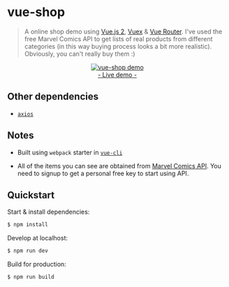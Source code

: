 # vue-shop
> A online shop demo using [Vue.js 2](http://vuejs.org/guide/), [Vuex](https://github.com/vuejs/vuex) & [Vue Router](https://router.vuejs.org/). I've used the free Marvel Comics API to get lists of real products from different categories (in this way buying process looks a bit more realistic). Obviously, you can't really buy them :)

<p align="center">
	<a href="http://www.ozoono.com/vuejs/vue-shop/index.html" target="_blank">
 		<img src="http://www.ozoono.com/vuejs/vue-shop/screenshot.png" alt="vue-shop demo" />
 		<br/>
 		- Live demo -
 	</a>
</p>

## Other dependencies
 - [`axios`](https://github.com/axios/axios)

## Notes
* Built using `webpack` starter in [`vue-cli`](https://github.com/vuejs/vue-cli)

* All of the items you can see are obtained from [Marvel Comics API](https://developer.marvel.com/). You need to signup to get a personal free key to start using API.

## Quickstart
Start & install dependencies:
```bash
$ npm install
```

Develop at localhost:
```bash
$ npm run dev
```

Build for production:
```bash
$ npm run build
```
